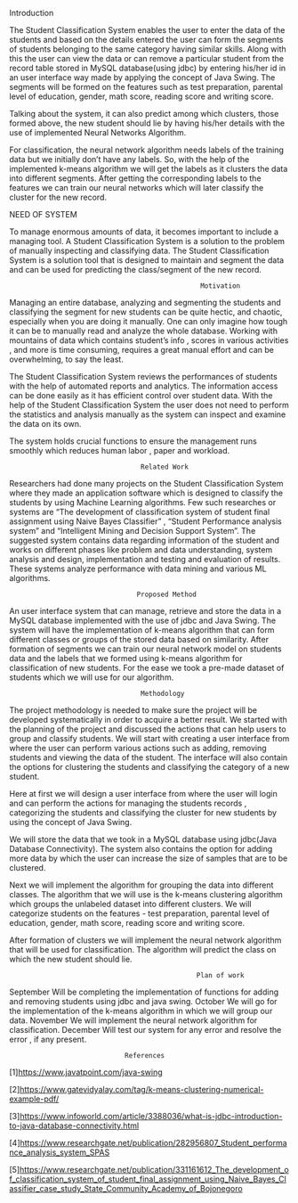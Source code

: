 Introduction

The Student Classification System enables the user to enter the data of the students and based on the details entered the user can form the segments of students belonging to the same category having similar skills. Along with this the user can view the data or can remove a particular student from the record table stored in MySQL database(using jdbc) by entering his/her id in an user interface way made by applying the concept of Java Swing. The segments will  be formed on the features such as test preparation, parental level of education, gender, math score, reading score and writing score. 

Talking about the system, it can also predict among which clusters, those formed above, the new student should lie by having his/her details with the use of implemented Neural Networks Algorithm. 

For classification, the neural network algorithm needs labels of the training data but we initially don’t have any labels. So, with the help of the implemented k-means algorithm we will get the labels as it clusters the data into different segments. After getting the corresponding labels to the features we can train our neural networks which will later classify the cluster for the new record.



       


NEED OF SYSTEM

To manage enormous amounts of data, it becomes important to include a managing tool. A Student Classification System is a solution to the problem of manually inspecting and classifying data. The Student Classification System is a solution tool that is designed to maintain and segment the data and can be used for predicting the class/segment of the new record.


                                                    Motivation

Managing an entire database, analyzing and segmenting the students and  classifying the segment for new students can be quite hectic, and chaotic, especially when you are doing it manually. One can only imagine how tough it can be to manually read and analyze the whole database. Working with mountains of data which contains student’s info , scores in various activities , and more is time consuming, requires a great manual effort and can be overwhelming, to say the least. 

The Student Classification System reviews the performances of students with the help of automated reports and analytics. The information access can be done easily as it has efficient control over student data. With the help of the Student Classification System the user does not need to perform the statistics and analysis manually as the system can inspect and examine the data on its own. 

The system holds crucial functions to ensure the management runs smoothly which reduces human labor , paper and workload.

                                     Related Work

Researchers had done many projects on the Student Classification System where they made an  application software which is designed to classify the students by using Machine Learning algorithms. Few such researches or systems are “The development of classification system of student final assignment using Naive Bayes Classifier” , “Student Performance analysis system” and “Intelligent Mining and Decision Support System”. The suggested system contains data regarding information of the student and works on different phases like problem and data understanding, system analysis and design, implementation and testing and evaluation of results. These systems analyze performance with data mining and various ML algorithms.

                                    Proposed Method

An user interface system that can manage, retrieve and store the data in a MySQL database implemented with the use of jdbc and Java Swing.
The system will have the implementation of k-means algorithm that can form different classes or groups of the stored data based on similarity. After formation of segments we can train our neural network model on students data and the labels that we formed using k-means algorithm for classification of new students.
For the ease we took a pre-made dataset of students which we will use for our algorithm. 


                                     Methodology

The project methodology is needed to make sure the project will be developed systematically in order to acquire a better result. We started with the planning of the project and discussed the actions that can help users to group and classify students.
We will start with creating a user interface from where the user can perform various actions such as adding, removing students and viewing the data of the student. The interface will also contain the options for clustering the students and classifying the category of a new student.

Here at first we will design a user interface from where the user will login and can perform the actions for managing the students records , categorizing the students and classifying the cluster for new students by using the concept of Java Swing.

We will store the data that we took in a MySQL database using jdbc(Java Database Connectivity). The system also contains the option for adding more data by which the user can increase the size of samples that are to be clustered. 

Next we will implement the algorithm for grouping the data into different classes. The algorithm that we will use is the k-means clustering algorithm which groups the unlabeled dataset into different clusters. We will categorize students on the features - test preparation, parental level of education, gender, math score, reading score and writing score. 

After formation of clusters we will implement the neural network algorithm that will be used for classification. The algorithm will predict the class on which the new student should lie.
 
                                                   Plan of work

September	Will be completing the implementation of functions for adding and removing students using jdbc and java swing.
October	We will go for the implementation of the k-means algorithm in which we will group our data.
November	We will implement the neural network algorithm for classification.
December	Will test our system for any error and resolve the error , if any present.


                                 References

[1]https://www.javatpoint.com/java-swing

[2]https://www.gatevidyalay.com/tag/k-means-clustering-numerical-example-pdf/

[3]https://www.infoworld.com/article/3388036/what-is-jdbc-introduction-to-java-database-connectivity.html

[4]https://www.researchgate.net/publication/282956807_Student_performance_analysis_system_SPAS

[5]https://www.researchgate.net/publication/331161612_The_development_of_classification_system_of_student_final_assignment_using_Naive_Bayes_Classifier_case_study_State_Community_Academy_of_Bojonegoro
